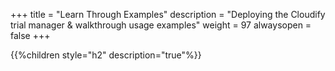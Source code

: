 +++
title = "Learn Through Examples"
description = "Deploying the Cloudify trial manager & walkthrough usage examples"
weight = 97
alwaysopen = false
+++

{{%children style="h2" description="true"%}}
